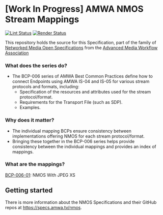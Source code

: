 # \[Work In Progress\] AMWA NMOS Stream Mappings

[![Lint Status](https://github.com/AMWA-TV/bcp-006/workflows/Lint/badge.svg)](https://github.com/AMWA-TV/bcp-006/actions?query=workflow%3ALint)
[![Render Status](https://github.com/AMWA-TV/bcp-006/workflows/Render/badge.svg)](https://github.com/AMWA-TV/bcp-006/actions?query=workflow%3ARender)

This repository holds the source for this Specification, part of the family of [Networked Media Open Specifications](https://specs.amwa.tv/nmos) from the [Advanced Media Workflow Association](https://amwa.tv)

<!-- INTRO-START -->

### What does the series do?

- The BCP-006 series of AMWA Best Common Practices define how to connect Endpoints using AMWA IS-04 and IS-05 for various stream protocols and formats, including:
  - Specification of the resources and attributes used for the stream protocol/format.
  - Requirements for the Transport File (such as SDP).
  - Examples.

### Why does it matter?

- The individual mapping BCPs ensure consistency between implementations offering NMOS for each stream protocol/format.
- Bringing these together in the BCP-006 series helps provide consistency between the individual mappings and provides an index of mappings.

### What are the mappings?

[BCP-006-01](https://specs.amwa.tv/bcp-006-01): NMOS With JPEG XS

<!-- INTRO-END -->

## Getting started

There is more information about the NMOS Specifications and their GitHub repos at <https://specs.amwa.tv/nmos>.
